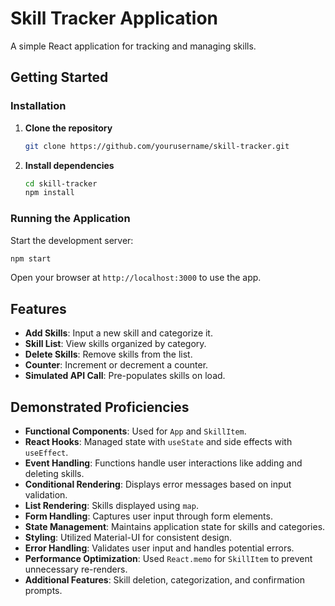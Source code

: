 # Skill Tracker Application

A simple React application for tracking and managing skills.

## Getting Started

### Installation

1. **Clone the repository**

   ```bash
   git clone https://github.com/yourusername/skill-tracker.git
   ```

2. **Install dependencies**

   ```bash
   cd skill-tracker
   npm install
   ```

### Running the Application

Start the development server:

```bash
npm start
```

Open your browser at `http://localhost:3000` to use the app.

## Features

- **Add Skills**: Input a new skill and categorize it.
- **Skill List**: View skills organized by category.
- **Delete Skills**: Remove skills from the list.
- **Counter**: Increment or decrement a counter.
- **Simulated API Call**: Pre-populates skills on load.

## Demonstrated Proficiencies

- **Functional Components**: Used for `App` and `SkillItem`.
- **React Hooks**: Managed state with `useState` and side effects with `useEffect`.
- **Event Handling**: Functions handle user interactions like adding and deleting skills.
- **Conditional Rendering**: Displays error messages based on input validation.
- **List Rendering**: Skills displayed using `map`.
- **Form Handling**: Captures user input through form elements.
- **State Management**: Maintains application state for skills and categories.
- **Styling**: Utilized Material-UI for consistent design.
- **Error Handling**: Validates user input and handles potential errors.
- **Performance Optimization**: Used `React.memo` for `SkillItem` to prevent unnecessary re-renders.
- **Additional Features**: Skill deletion, categorization, and confirmation prompts.
